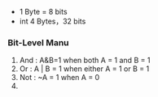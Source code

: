 + 1 Byte = 8 bits
+ int 4 Bytes，32 bits

### Bit-Level Manu
1. And : A&B=1 when both A = 1 and B = 1
2. Or : A | B = 1 when either A = 1 or B = 1
3. Not : ~A = 1 when A = 0
4. 
